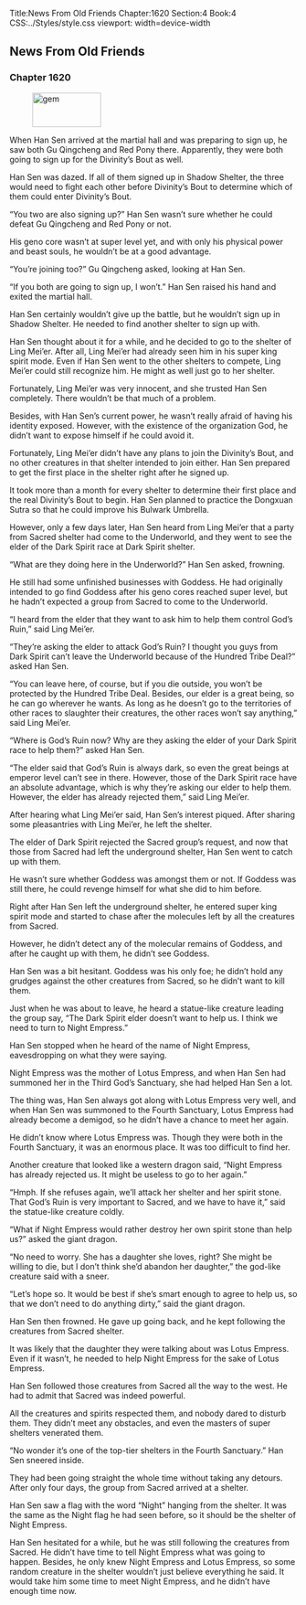 Title:News From Old Friends 
Chapter:1620 
Section:4 
Book:4 
CSS:../Styles/style.css 
viewport: width=device-width
  
## News From Old Friends
### Chapter 1620
  
<figure>
	<img src="../Images/gem.gif" alt="gem" id="gem" width="120" height="60" />
</figure>
  

  
When Han Sen arrived at the martial hall and was preparing to sign up, he saw both Gu Qingcheng and Red Pony there. Apparently, they were both going to sign up for the Divinity’s Bout as well.

Han Sen was dazed. If all of them signed up in Shadow Shelter, the three would need to fight each other before Divinity’s Bout to determine which of them could enter Divinity’s Bout.

“You two are also signing up?” Han Sen wasn’t sure whether he could defeat Gu Qingcheng and Red Pony or not.

His geno core wasn’t at super level yet, and with only his physical power and beast souls, he wouldn’t be at a good advantage.

“You’re joining too?” Gu Qingcheng asked, looking at Han Sen.

“If you both are going to sign up, I won’t.” Han Sen raised his hand and exited the martial hall.

Han Sen certainly wouldn’t give up the battle, but he wouldn’t sign up in Shadow Shelter. He needed to find another shelter to sign up with.



Han Sen thought about it for a while, and he decided to go to the shelter of Ling Mei’er. After all, Ling Mei’er had already seen him in his super king spirit mode. Even if Han Sen went to the other shelters to compete, Ling Mei’er could still recognize him. He might as well just go to her shelter.

Fortunately, Ling Mei’er was very innocent, and she trusted Han Sen completely. There wouldn’t be that much of a problem.

Besides, with Han Sen’s current power, he wasn’t really afraid of having his identity exposed. However, with the existence of the organization God, he didn’t want to expose himself if he could avoid it.

Fortunately, Ling Mei’er didn’t have any plans to join the Divinity’s Bout, and no other creatures in that shelter intended to join either. Han Sen prepared to get the first place in the shelter right after he signed up.

It took more than a month for every shelter to determine their first place and the real Divinity’s Bout to begin. Han Sen planned to practice the Dongxuan Sutra so that he could improve his Bulwark Umbrella.

However, only a few days later, Han Sen heard from Ling Mei’er that a party from Sacred shelter had come to the Underworld, and they went to see the elder of the Dark Spirit race at Dark Spirit shelter.

“What are they doing here in the Underworld?” Han Sen asked, frowning.

He still had some unfinished businesses with Goddess. He had originally intended to go find Goddess after his geno cores reached super level, but he hadn’t expected a group from Sacred to come to the Underworld.

“I heard from the elder that they want to ask him to help them control God’s Ruin,” said Ling Mei’er.

“They’re asking the elder to attack God’s Ruin? I thought you guys from Dark Spirit can’t leave the Underworld because of the Hundred Tribe Deal?” asked Han Sen.

“You can leave here, of course, but if you die outside, you won’t be protected by the Hundred Tribe Deal. Besides, our elder is a great being, so he can go wherever he wants. As long as he doesn’t go to the territories of other races to slaughter their creatures, the other races won’t say anything,” said Ling Mei’er.

“Where is God’s Ruin now? Why are they asking the elder of your Dark Spirit race to help them?” asked Han Sen.

“The elder said that God’s Ruin is always dark, so even the great beings at emperor level can’t see in there. However, those of the Dark Spirit race have an absolute advantage, which is why they’re asking our elder to help them. However, the elder has already rejected them,” said Ling Mei’er.

After hearing what Ling Mei’er said, Han Sen’s interest piqued. After sharing some pleasantries with Ling Mei’er, he left the shelter.

The elder of Dark Spirit rejected the Sacred group’s request, and now that those from Sacred had left the underground shelter, Han Sen went to catch up with them.

He wasn’t sure whether Goddess was amongst them or not. If Goddess was still there, he could revenge himself for what she did to him before.

Right after Han Sen left the underground shelter, he entered super king spirit mode and started to chase after the molecules left by all the creatures from Sacred.

However, he didn’t detect any of the molecular remains of Goddess, and after he caught up with them, he didn’t see Goddess.

Han Sen was a bit hesitant. Goddess was his only foe; he didn’t hold any grudges against the other creatures from Sacred, so he didn’t want to kill them.



Just when he was about to leave, he heard a statue-like creature leading the group say, “The Dark Spirit elder doesn’t want to help us. I think we need to turn to Night Empress.”

Han Sen stopped when he heard of the name of Night Empress, eavesdropping on what they were saying.

Night Empress was the mother of Lotus Empress, and when Han Sen had summoned her in the Third God’s Sanctuary, she had helped Han Sen a lot.

The thing was, Han Sen always got along with Lotus Empress very well, and when Han Sen was summoned to the Fourth Sanctuary, Lotus Empress had already become a demigod, so he didn’t have a chance to meet her again.

He didn’t know where Lotus Empress was. Though they were both in the Fourth Sanctuary, it was an enormous place. It was too difficult to find her.

Another creature that looked like a western dragon said, “Night Empress has already rejected us. It might be useless to go to her again.”

“Hmph. If she refuses again, we’ll attack her shelter and her spirit stone. That God’s Ruin is very important to Sacred, and we have to have it,” said the statue-like creature coldly.

“What if Night Empress would rather destroy her own spirit stone than help us?” asked the giant dragon.

“No need to worry. She has a daughter she loves, right? She might be willing to die, but I don’t think she’d abandon her daughter,” the god-like creature said with a sneer.

“Let’s hope so. It would be best if she’s smart enough to agree to help us, so that we don’t need to do anything dirty,” said the giant dragon.

Han Sen then frowned. He gave up going back, and he kept following the creatures from Sacred shelter.

It was likely that the daughter they were talking about was Lotus Empress. Even if it wasn’t, he needed to help Night Empress for the sake of Lotus Empress.

Han Sen followed those creatures from Sacred all the way to the west. He had to admit that Sacred was indeed powerful.

All the creatures and spirits respected them, and nobody dared to disturb them. They didn’t meet any obstacles, and even the masters of super shelters venerated them.

“No wonder it’s one of the top-tier shelters in the Fourth Sanctuary.” Han Sen sneered inside.

They had been going straight the whole time without taking any detours. After only four days, the group from Sacred arrived at a shelter.

Han Sen saw a flag with the word “Night” hanging from the shelter. It was the same as the Night flag he had seen before, so it should be the shelter of Night Empress.

Han Sen hesitated for a while, but he was still following the creatures from Sacred. He didn’t have time to tell Night Empress what was going to happen. Besides, he only knew Night Empress and Lotus Empress, so some random creature in the shelter wouldn’t just believe everything he said. It would take him some time to meet Night Empress, and he didn’t have enough time now.
